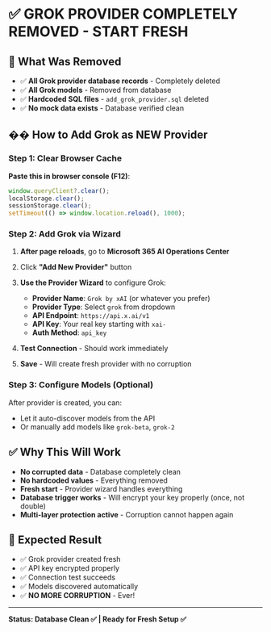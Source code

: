 # ✅ GROK PROVIDER COMPLETELY REMOVED - START FRESH

## 🧹 What Was Removed

- ✅ **All Grok provider database records** - Completely deleted
- ✅ **All Grok models** - Removed from database  
- ✅ **Hardcoded SQL files** - `add_grok_provider.sql` deleted
- ✅ **No mock data exists** - Database verified clean

## �� How to Add Grok as NEW Provider

### Step 1: Clear Browser Cache

**Paste this in browser console (F12)**:

```javascript
window.queryClient?.clear();
localStorage.clear();
sessionStorage.clear();
setTimeout(() => window.location.reload(), 1000);
```

### Step 2: Add Grok via Wizard

1. **After page reloads**, go to **Microsoft 365 AI Operations Center**
2. Click **"Add New Provider"** button
3. **Use the Provider Wizard** to configure Grok:
   - **Provider Name**: `Grok by xAI` (or whatever you prefer)
   - **Provider Type**: Select `grok` from dropdown
   - **API Endpoint**: `https://api.x.ai/v1`
   - **API Key**: Your real key starting with `xai-`
   - **Auth Method**: `api_key`

4. **Test Connection** - Should work immediately
5. **Save** - Will create fresh provider with no corruption

### Step 3: Configure Models (Optional)

After provider is created, you can:
- Let it auto-discover models from the API
- Or manually add models like `grok-beta`, `grok-2`

## ✅ Why This Will Work

- **No corrupted data** - Database completely clean
- **No hardcoded values** - Everything removed
- **Fresh start** - Provider wizard handles everything
- **Database trigger works** - Will encrypt your key properly (once, not double)
- **Multi-layer protection active** - Corruption cannot happen again

## 🎯 Expected Result

- ✅ Grok provider created fresh
- ✅ API key encrypted properly  
- ✅ Connection test succeeds
- ✅ Models discovered automatically
- ✅ **NO MORE CORRUPTION** - Ever!

---

**Status: Database Clean ✅ | Ready for Fresh Setup ✅**

